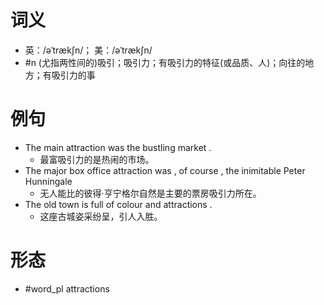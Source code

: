 # 词义
- 英：/əˈtrækʃn/； 美：/əˈtrækʃn/
- #n (尤指两性间的)吸引；吸引力；有吸引力的特征(或品质、人)；向往的地方；有吸引力的事
# 例句
- The main attraction was the bustling market .
	- 最富吸引力的是热闹的市场。
- The major box office attraction was , of course , the inimitable Peter Hunningale
	- 无人能比的彼得·亨宁格尔自然是主要的票房吸引力所在。
- The old town is full of colour and attractions .
	- 这座古城姿采纷呈，引人入胜。
# 形态
- #word_pl attractions
